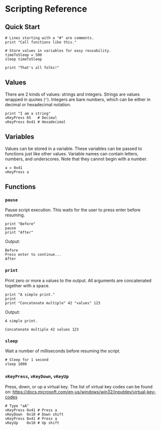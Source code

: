 # Scripting Reference

## Quick Start

```
# Lines starting with a "#" are comments.
print "Call functions like this."

# Store values in variables for easy reusability.
timeToSleep = 500
sleep timeToSleep

print "That's all folks!"
```

## Values

There are 2 kinds of values: strings and integers. Strings are values wrapped in quotes (`"`). Integers are bare numbers, which can be either in decimal or hexadecimal notation.

```
print "I am a string"
vKeyPress 65   # Decimal
vKeyPress 0x41 # Hexadecimal
```

## Variables

Values can be stored in a variable. These variables can be passed to functions just like other values. Variable names can contain letters, numbers, and underscores. Note that they cannot begin with a number.

```
a = 0x41
vKeyPress a
```

## Functions

### `pause`

Pause script execution. This waits for the user to press enter before resuming.

```
print "Before"
pause
print "After"
```

Output:

```
Before
Press enter to continue...
After
```

### `print`

Print zero or more a values to the output. All arguments are concatenated together with a space.

```
print "A simple print."
print
print "Concatenate multiple" 42 "values" 123
```

Output:

```
A simple print.

Concatenate multiple 42 values 123
```

### `sleep`

Wait a number of milliseconds before resuming the script.

```
# Sleep for 1 second
sleep 1000
```

### `vKeyPress`, `vKeyDown`, `vKeyUp`

Press, down, or up a virtual key. The list of virtual key codes can be found on: https://docs.microsoft.com/en-us/windows/win32/inputdev/virtual-key-codes

```
# Type "aA"
vKeyPress 0x41 # Press a 
vKeyDown  0x10 # Down shift
vKeyPress 0x41 # Press a
vKeyUp    0x10 # Up shift
```
